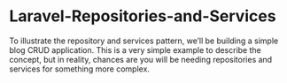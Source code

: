 # Laravel-Repositories-and-Services
To illustrate the repository and services pattern, we’ll be building a simple blog CRUD application. This is a very simple example to describe the concept, but in reality, chances are you will be needing repositories and services for something more complex.
